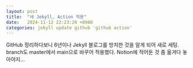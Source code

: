 ```yaml
---
layout: post
title:  "새 Jekyll, Action 적용"
date:   2024-11-12 22:23:20 +0900
categories: jekyll update github 'github action'
---
```

GitHub 정리하다보니 6년이나 Jekyll 블로그를 방치한 것을 알게 되어 새로 세팅.
branch도 master에서 main으로 바꾸어 적용했다.
Notion에 적어둔 것 좀 옮겨다 놓아야지...